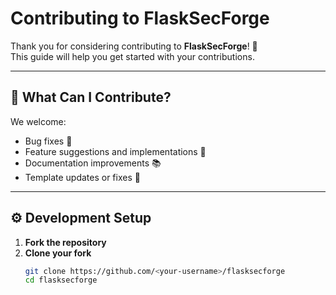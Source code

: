 # Contributing to FlaskSecForge

Thank you for considering contributing to **FlaskSecForge**! 🎉  
This guide will help you get started with your contributions.

---

## 🧩 What Can I Contribute?

We welcome:
- Bug fixes 🐛
- Feature suggestions and implementations 🚀
- Documentation improvements 📚
- Template updates or fixes 🧱

---

## ⚙️ Development Setup

1. **Fork the repository**
2. **Clone your fork**
   ```bash
   git clone https://github.com/<your-username>/flasksecforge
   cd flasksecforge
